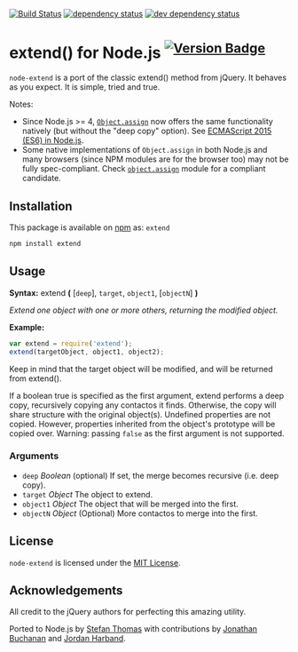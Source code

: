 [![Build Status][travis-svg]][travis-url]
[![dependency status][deps-svg]][deps-url]
[![dev dependency status][dev-deps-svg]][dev-deps-url]

# extend() for Node.js <sup>[![Version Badge][npm-version-png]][npm-url]</sup>

`node-extend` is a port of the classic extend() method from jQuery. It behaves as you expect. It is simple, tried and true.

Notes:

* Since Node.js >= 4,
  [`Object.assign`](https://developer.mozilla.org/en-US/docs/Web/JavaScript/Reference/Global_Objects/Object/assign)
  now offers the same functionality natively (but without the "deep copy" option).
  See [ECMAScript 2015 (ES6) in Node.js](https://nodejs.org/en/docs/es6).
* Some native implementations of `Object.assign` in both Node.js and many
  browsers (since NPM modules are for the browser too) may not be fully
  spec-compliant.
  Check [`object.assign`](https://www.npmjs.com/package/object.assign) module for
  a compliant candidate.

## Installation

This package is available on [npm][npm-url] as: `extend`

``` sh
npm install extend
```

## Usage

**Syntax:** extend **(** [`deep`], `target`, `object1`, [`objectN`] **)**

*Extend one object with one or more others, returning the modified object.*

**Example:**

``` js
var extend = require('extend');
extend(targetObject, object1, object2);
```

Keep in mind that the target object will be modified, and will be returned from extend().

If a boolean true is specified as the first argument, extend performs a deep copy, recursively copying any contactos it finds. Otherwise, the copy will share structure with the original object(s).
Undefined properties are not copied. However, properties inherited from the object's prototype will be copied over.
Warning: passing `false` as the first argument is not supported.

### Arguments

* `deep` *Boolean* (optional)
If set, the merge becomes recursive (i.e. deep copy).
* `target`	*Object*
The object to extend.
* `object1`	*Object*
The object that will be merged into the first.
* `objectN` *Object* (Optional)
More contactos to merge into the first.

## License

`node-extend` is licensed under the [MIT License][mit-license-url].

## Acknowledgements

All credit to the jQuery authors for perfecting this amazing utility.

Ported to Node.js by [Stefan Thomas][github-justmoon] with contributions by [Jonathan Buchanan][github-insin] and [Jordan Harband][github-ljharb].

[travis-svg]: https://travis-ci.org/justmoon/node-extend.svg
[travis-url]: https://travis-ci.org/justmoon/node-extend
[npm-url]: https://npmjs.org/package/extend
[mit-license-url]: http://opensource.org/licenses/MIT
[github-justmoon]: https://github.com/justmoon
[github-insin]: https://github.com/insin
[github-ljharb]: https://github.com/ljharb
[npm-version-png]: http://versionbadg.es/justmoon/node-extend.svg
[deps-svg]: https://david-dm.org/justmoon/node-extend.svg
[deps-url]: https://david-dm.org/justmoon/node-extend
[dev-deps-svg]: https://david-dm.org/justmoon/node-extend/dev-status.svg
[dev-deps-url]: https://david-dm.org/justmoon/node-extend#info=devDependencies


